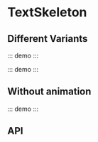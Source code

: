 <script setup>
import { TextSkeleton } from '@swimm/ui';
</script>

# TextSkeleton

## Different Variants

::: demo
<TextSkeleton variant="title" :style="{ width: '200px' }" />
:::

::: demo
<TextSkeleton variant="body-L" />
:::

## Without animation

::: demo
<TextSkeleton variant="subtitle-L" :animate="false" :style="{ width: '300px' }" />
:::

## API

<ComponentApi name="TextSkeleton" />
